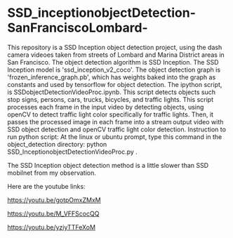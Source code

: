 # SSD_inceptionobjectDetection-SanFranciscoLombard-
This repository is a SSD Inception object detection project, using the dash camera videoes taken from streets of Lombard and Marina District areas in San Francisco. The object detection algorithm is SSD Inception. The SSD Inception model is 'ssd_inception_v2_coco'. The object detection graph is 'frozen_inference_graph.pb', which has weights baked into the graph as constants and used by tensorflow for object detection. The ipython script, is SSDobjectDetectionVideoProc.ipynb. This script detects objects such stop signs, persons, cars, trucks, bicycles, and traffic lights. This script processes each frame in the input video by detecting objects, using openCV to detect traffic light color specifically for traffic lights. Then, it passes the processed image in each frame into a stream output video with SSD object detection and openCV traffic light color detection.
Instruction to run python script: At the linux or ubuntu prompt, type this command in the object_detection directory: python SSD_InceptionobjectDetectionVideoProc.py .

The SSD Inception object detection method is a little slower than SSD mobilnet from my observation.

Here are the youtube links:

https://youtu.be/gotpOmxZMxM

https://youtu.be/M_VFFScocQQ

https://youtu.be/yziyTTFeXoM
